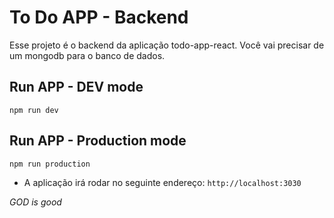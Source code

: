 # To Do APP - Backend

Esse projeto é o backend da aplicação todo-app-react. Você vai precisar de um mongodb para o banco de dados.

## Run APP - DEV mode
`npm run dev`

## Run APP - Production mode
`npm run production`

* A aplicação irá rodar no seguinte endereço: `http://localhost:3030`

**GOD* is good*